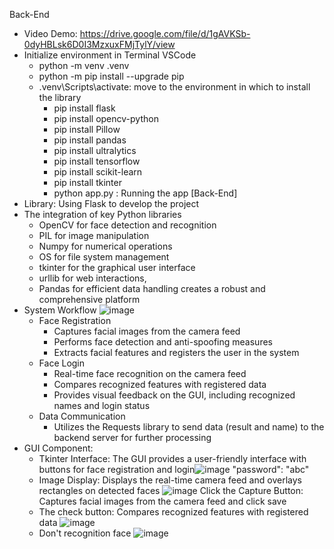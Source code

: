 Back-End
- Video Demo: https://drive.google.com/file/d/1gAVKSb-0dyHBLsk6D0I3MzxuxFMjTylY/view
- Initialize environment in Terminal VSCode
  + python -m venv .venv
  + python -m pip install --upgrade pip
  + .venv\Scripts\activate: move to the environment in which to install the library
    + pip install flask
    + pip install opencv-python
    + pip install Pillow
    + pip install pandas
    + pip install ultralytics
    + pip install tensorflow
    + pip install scikit-learn
    + pip install tkinter
    + python app.py : Running the app [Back-End]
- Library: Using Flask to develop the project
- The integration of key Python libraries
  + OpenCV for face detection and recognition
  + PIL for image manipulation
  + Numpy for numerical operations
  + OS for file system management
  + tkinter for the graphical user interface
  + urllib for web interactions,
  + Pandas for efficient data handling creates a robust and comprehensive platform
- System Workflow
  ![image](https://github.com/ppn243/Detecting_Faces/assets/91375299/91f5a07e-924f-4158-b09d-1e5abc0e7968)
  + Face Registration
    + Captures facial images from the camera feed
    + Performs face detection and anti-spoofing measures
    + Extracts facial features and registers the user in the system
  + Face Login
    + Real-time face recognition on the camera feed
    + Compares recognized features with registered data
    +  Provides visual feedback on the GUI, including recognized names and login status
  + Data Communication
    + Utilizes the Requests library to send data (result and name) to the backend server for further processing
- GUI Component:
    + Tkinter Interface: The GUI provides a user-friendly interface with buttons for face registration and login![image](https://github.com/ppn243/Detecting_Faces/assets/91375299/5ea7b37f-b71b-41bf-9c9d-9ced9c1299e6)
      "password": "abc"
    + Image Display: Displays the real-time camera feed and overlays rectangles on detected faces ![image](https://github.com/ppn243/Detecting_Faces/assets/91375299/52985370-7515-427e-86d3-50937fade63c)
       Click the Capture Button: Captures facial images from the camera feed and click save
    + The check button: Compares recognized features with registered data ![image](https://github.com/ppn243/Detecting_Faces/assets/91375299/5b3b71b2-8bb4-4ae5-a2f3-4dea6374f880)
    + Don't recognition face ![image](https://github.com/ppn243/Detecting_Faces/assets/91375299/4dbf5b2c-94d7-445d-8a4b-2a79c6bbdfc7)



